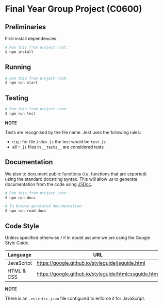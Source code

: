 # Final Year Group Project (C0600)

## Preliminaries

First install dependencies.

``` sh
# Run this from project root:
$ npm install
```

## Running

``` sh
# Run this from project root:
$ npm run start
```

## Testing

``` sh
# Run this from project root:
$ npm run test
```

**NOTE**

Tests are recognised by the file name. Jest uses the following rules:

- e.g.: for file `index.js` the test would be `test.js`
- all `*.js` files in `__tests__` are considered tests

## Documentation

We plan to document public functions (i.e. functions that are exported) using the standard docstring syntax. 
This will allow us to generate documentation from the code using [JSDoc](http://usejsdoc.org/).

```sh
# Run this from project root:
$ npm run docs

# To browse generated documentation:
$ npm run read-docs
```

## Code Style

Unless specified otherwise / if in doubt assume we are using the Google Style Guide.

| Language   | URL                                                   |
| ---------- | ----------------------------------------------------- |
| JavaScript | https://google.github.io/styleguide/jsguide.html      |
| HTML & CSS | https://google.github.io/styleguide/htmlcssguide.html |

**NOTE**

There is an `.eslintrc.json` file configured to enforce it for JavaScript.
